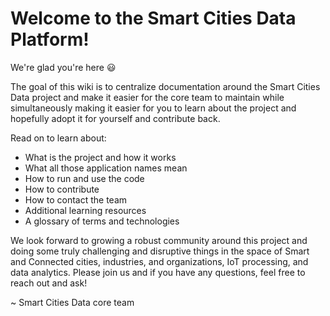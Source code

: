 # Welcome to the Smart Cities Data Platform!

We're glad you're here 😃 

The goal of this wiki is to centralize documentation around the Smart Cities Data project and make it easier for the core team to maintain while simultaneously making it easier for you to learn about the project and hopefully adopt it for yourself and contribute back.

Read on to learn about:
* What is the project and how it works
* What all those application names mean
* How to run and use the code
* How to contribute
* How to contact the team
* Additional learning resources
* A glossary of terms and technologies

We look forward to growing a robust community around this project and doing some truly challenging and disruptive things in the space of Smart and Connected cities, industries, and organizations, IoT processing, and data analytics. Please join us and if you have any questions, feel free to reach out and ask!

~ Smart Cities Data core team